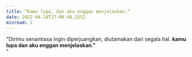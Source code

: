 ```yaml
---
title: “Kamu lupa, dan aku enggan menjelaskan.”
date: 2022-04-18T17:00:48.255Z
minread: 2
---
```

"Dirimu senantiasa ingin diperjuangkan, diutamakan dari segala hal. **kamu lupa dan aku enggan menjelaskan."**\
"